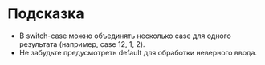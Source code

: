 # Подсказка

- В switch-case можно объединять несколько case для одного результата (например, case 12, 1, 2).
- Не забудьте предусмотреть default для обработки неверного ввода.
